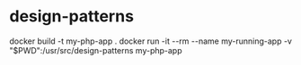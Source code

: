 # design-patterns

docker build -t my-php-app .
docker run -it --rm --name my-running-app -v "$PWD":/usr/src/design-patterns my-php-app